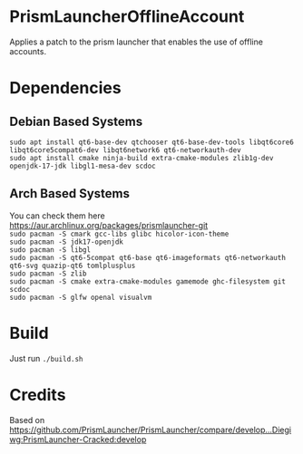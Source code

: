 # PrismLauncherOfflineAccount

Applies a patch to the prism launcher that enables the use of offline accounts.

# Dependencies

## Debian Based Systems

`sudo apt install qt6-base-dev qtchooser qt6-base-dev-tools libqt6core6 libqt6core5compat6-dev libqt6network6 qt6-networkauth-dev` \
`sudo apt install cmake ninja-build extra-cmake-modules zlib1g-dev openjdk-17-jdk libgl1-mesa-dev scdoc`

## Arch Based Systems

You can check them here https://aur.archlinux.org/packages/prismlauncher-git \
`sudo pacman -S cmark gcc-libs glibc hicolor-icon-theme` \
`sudo pacman -S jdk17-openjdk` \
`sudo pacman -S libgl` \
`sudo pacman -S qt6-5compat qt6-base qt6-imageformats qt6-networkauth qt6-svg quazip-qt6 tomlplusplus` \
`sudo pacman -S zlib` \
`sudo pacman -S cmake extra-cmake-modules gamemode ghc-filesystem git scdoc` \
`sudo pacman -S glfw openal visualvm`

# Build

Just run `./build.sh`

# Credits

Based on https://github.com/PrismLauncher/PrismLauncher/compare/develop...Diegiwg:PrismLauncher-Cracked:develop
